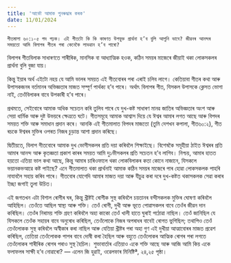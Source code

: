 ```yaml
---
title: 'আকৌ আমাক পুনৰুদ্ধাৰ কৰক'
date: 11/01/2024
---
```


`গীতমালা ৬০:১-৫ পদ পঢ়ক। এই গীতটো কি কি কাৰণত উপযুক্ত প্ৰাৰ্থনা হ’ব বুলি আপুনি ভাবে? জীৱনৰ আনন্দৰ সময়তো আমি বিলাপৰ গীতৰ পৰা কেনেকৈ লাভৱান হ’ব পাৰো?`

বিলাপৰ গীতবিলাক সাধাৰণতে শাৰীৰিক, মানসিক বা আধ্যাত্মিক হওক, কঠিন সময়ৰ মাজেৰে জীয়াই থকা লোকসকলৰ প্ৰাৰ্থনা বুলি বুজা যায়।

কিন্তু ইয়াৰ অৰ্থ এইটো নহয় যে আমি ভালৰ সময়ত এই গীতবোৰৰ পৰা এৰাই চলিব লাগে। কেতিয়াবা গীতৰ কথা আৰু উপাসকজনৰ বৰ্তমানৰ অভিজ্ঞতাৰ মাজত সম্পূৰ্ণ পাৰ্থক্য হ’ব পাৰে। অৰ্থাৎ বিলাপৰ গীত, যিসকল উপাসকে ক্লেসত ভোগা নাই, তেওঁবিলাকৰ বাবে উপকাৰী হ’ব পাৰে।

প্ৰথমতে, সেইবোৰে আমাক অধিক সচেতন কৰি তুলিব পাৰে যে দুখ-কষ্ট সাধাৰণ মানৱ জাতিৰ অভিজ্ঞতাৰ অংশ আৰু সেয়া ধাৰ্মিক আৰু দুষ্ট উভয়ৰে ক্ষেত্ৰতে ঘটে। গীতসমূহে আমাক আশ্বাস দিয়ে যে ঈশ্বৰ আমাৰ লগত আছে আৰু বিপদৰ সময়ত শক্তি আৰু সমাধান প্ৰদান কৰে। আনকি এই গীতমালাত বিপদৰ মাজতো (তুমি দেশখন কপালা, গীত৬০:২), গীত ৰচকে ঈশ্বৰৰ মুক্তিৰ ওপৰত নিজৰ চুড়়ান্ত আশা প্ৰদান কৰিছে।

দ্বিতীয়তে, বিলাপ গীতবোৰে আমাক দুখ ভোগীসকলৰ প্ৰতি দয়া কৰিবলৈ শিক্ষাইছে। বিশেষকৈ সমূহীয়া ঠাইত ঈশ্বৰৰ প্ৰতি আমাৰ আনন্দ আৰু কৃতজ্ঞতা প্ৰকাশ কাৰৰ সময়ত আমি দু১ভীসকলৰ প্ৰতি সচেতন হ’ব লাগিব। নিশ্চয়, আমাৰ হাতত হয়তো এতিয়া ভাল কথা আছে, কিন্তু আমাৰ চাৰিওফালে থকা লোকবিলাকৰ কতা কোনে নাজানে, যিসকলে ভয়ানকভআৱে কষ্ট পাইছে? এনে গীতমালাত থকা প্ৰাৰ্থনাই আমাক কঠিন সময়ৰ মাজেৰে পাৰ হোৱা লোকসকলক পাহৰি নাযাবলৈ সহায় কৰিব পাৰে। গীতবোৰ যোগেদি আমাৰ মাজত দয়া আৰু যীচুৱ কৰা দৰে দুখ-কষ্টত থকাসকলক সেৱা কৰাৰ ইচ্ছা জগাই তুলা  উচিত।

এই জগতখন এটা বিশাল ৰোগীৰ ঘৰ, কিন্তু খ্ৰীষ্টই ৰোগীক সুস্থ কৰিবলৈ চয়তানৰ বন্দীসকলক মুক্তিৰ ঘোষণা কৰিবলৈ আহিছিল। তেওঁতে আছিল স্বাস্থ্য আৰু শক্তি। তেওঁ ৰোগী, দুখী আৰু ভূতে পোৱাসকলৰ বাবে তেওঁৰ জীৱন দান কৰিছিল। তেওঁৰ নিৰাময় শক্তি গ্ৰহণ কৰিবলৈ অহা কাকো তেওঁ খালী হাতে ঘুৰাই পঠোৱা নাছিল। তেওঁ জানিছিল যে যিসকলে তেওঁক সহায়ৰ বাবে অনুৰোধ কৰিছিল, তেওঁলোকে নিজৰ অপৰাধৰ বাবেই ৰোগত ভুগিছিল; তথাপিও তেওঁ তেওঁলোকক সুস্থ কৰিবলৈ অস্বীকাৰ কৰা নাছিল আৰু যেতিয়া খ্ৰীষ্টৰ পৰা অহা গুণ এই দুখীয়া আত্মাবোৰৰ মাজত প্ৰৱেশ কৰিছিল, তেতিয়া তেওঁলোকক পাপৰ বাবে দোষী কৰা হৈছিল আৰু বহুতে তেওঁলোকৰ আত্মিক ৰোগৰ পৰা লগতে তেওঁলোকৰ শাৰীৰিক ৰোগৰ পৰাও সুস্থ হৈচিল। শুভাবাৰ্তাৰ এতিয়াও একে শক্তি আছে আৰু আজি আমি কিয় একে ফলাফলৰ সাক্ষী হ’ব নোৱাৰো? — এলেন জি হুৱাই, ওৱেলফাৰ মিনিষ্টিª, ২৪,২৫ পৃষ্ঠা।
